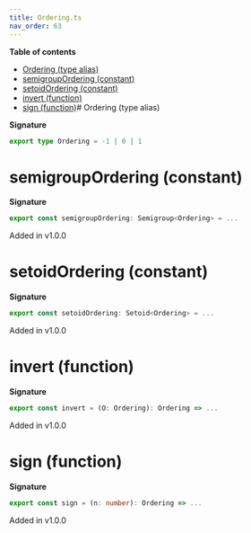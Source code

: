 ```yaml
---
title: Ordering.ts
nav_order: 63
---
```


**Table of contents**

- [Ordering (type alias)](#ordering-type-alias)
- [semigroupOrdering (constant)](#semigroupordering-constant)
- [setoidOrdering (constant)](#setoidordering-constant)
- [invert (function)](#invert-function)
- [sign (function)](#sign-function)# Ordering (type alias)

**Signature**

```ts
export type Ordering = -1 | 0 | 1
```

# semigroupOrdering (constant)

**Signature**

```ts
export const semigroupOrdering: Semigroup<Ordering> = ...
```

Added in v1.0.0

# setoidOrdering (constant)

**Signature**

```ts
export const setoidOrdering: Setoid<Ordering> = ...
```

Added in v1.0.0

# invert (function)

**Signature**

```ts
export const invert = (O: Ordering): Ordering => ...
```

Added in v1.0.0

# sign (function)

**Signature**

```ts
export const sign = (n: number): Ordering => ...
```

Added in v1.0.0
